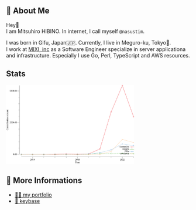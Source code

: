 ## :ninja: About Me

Hey:wave:  
I am Mitsuhiro HIBINO. In internet, I call myself `@nasustim`.

I was born in Gifu, Japan:jp:. Currently, I live in Meguro-ku, Tokyo:tokyo_tower:.  
I work at [MIXI, inc](https://github.com/mixigroup) as a Software Engineer specialize in server applicationa and infrastructure. Especially I use Go, Perl, TypeScript and AWS resources.

## Stats

<img width="350" src="./images/github-stat.svg">

## :link: More Informations

- [:man_artist: my portfolio](https://nasustim.com)  
- [:key: keybase](https://keybase.io/nasustim)


